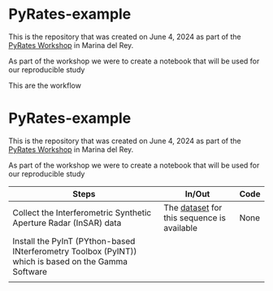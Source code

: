 # PyRates-example

This is the repository that was created on June 4, 2024 as part of the [PyRates Workshop](https://linked.earth/FROGS) in Marina del Rey.

As part of the workshop we were to create a notebook that will be used for our reproducible study


This are the workflow

# PyRates-example

This is the repository that was created on June 4, 2024 as part of the [PyRates Workshop](https://linked.earth/FROGS) in Marina del Rey.

As part of the workshop we were to create a notebook that will be used for our reproducible study

| Steps | In/Out | Code |
|-------|--------|------|
|  Collect the Interferometric Synthetic Aperture Radar (InSAR) data  |The [dataset](https://doi.org/10.5281/zenodo.8426729) for this sequence is available |   None  |
| Install the PyInT (PYthon-based INterferometry Toolbox (PyINT)) which is based on the Gamma Software      |        |      |
|       |        |      |
